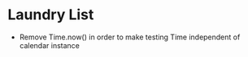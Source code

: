 Laundry List
============

- Remove Time.now() in order to make testing Time independent of calendar instance
